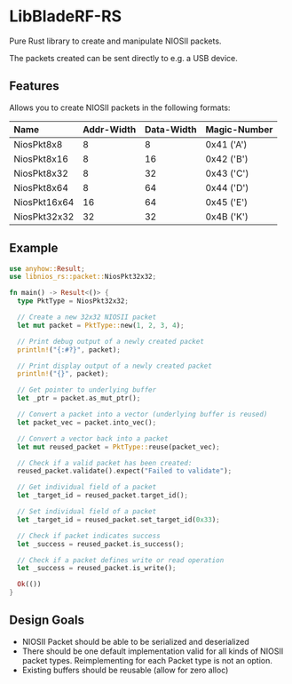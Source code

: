 # LibBladeRF-RS
Pure Rust library to create and manipulate NIOSII packets.

The packets created can be sent directly to e.g. a USB device.

## Features
Allows you to create NIOSII packets in the following formats:

| Name         | Addr-Width | Data-Width | Magic-Number |
|:-------------|------------|------------|--------------|
| NiosPkt8x8   | 8          | 8          | 0x41 ('A')   |
| NiosPkt8x16  | 8          | 16         | 0x42 ('B')   |
| NiosPkt8x32  | 8          | 32         | 0x43 ('C')   |
| NiosPkt8x64  | 8          | 64         | 0x44 ('D')   |
| NiosPkt16x64 | 16         | 64         | 0x45 ('E')   |
| NiosPkt32x32 | 32         | 32         | 0x4B ('K')   |

## Example
```rust
use anyhow::Result;
use libnios_rs::packet::NiosPkt32x32;

fn main() -> Result<()> {
  type PktType = NiosPkt32x32;

  // Create a new 32x32 NIOSII packet
  let mut packet = PktType::new(1, 2, 3, 4);

  // Print debug output of a newly created packet
  println!("{:#?}", packet);

  // Print display output of a newly created packet
  println!("{}", packet);

  // Get pointer to underlying buffer
  let _ptr = packet.as_mut_ptr();

  // Convert a packet into a vector (underlying buffer is reused)
  let packet_vec = packet.into_vec();

  // Convert a vector back into a packet
  let mut reused_packet = PktType::reuse(packet_vec);

  // Check if a valid packet has been created:
  reused_packet.validate().expect("Failed to validate");

  // Get individual field of a packet
  let _target_id = reused_packet.target_id();

  // Set individual field of a packet
  let _target_id = reused_packet.set_target_id(0x33);

  // Check if packet indicates success
  let _success = reused_packet.is_success();

  // Check if a packet defines write or read operation
  let _success = reused_packet.is_write();

  Ok(())
}
```

## Design Goals

- NIOSII Packet should be able to be serialized and deserialized
- There should be one default implementation valid for all kinds of NIOSII packet types. Reimplementing for each Packet type is not an option.
- Existing buffers should be reusable (allow for zero alloc)
